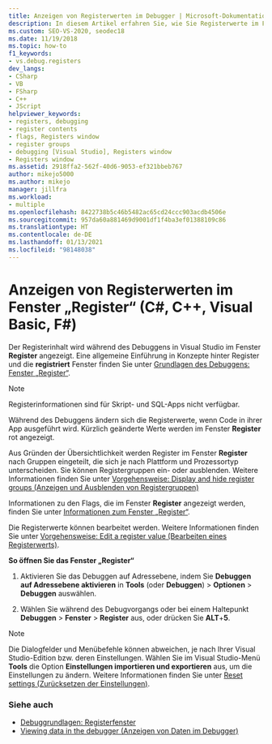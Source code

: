 ```yaml
---
title: Anzeigen von Registerwerten im Debugger | Microsoft-Dokumentation
description: In diesem Artikel erfahren Sie, wie Sie Registerwerte im Fenster „Register“ von Visual Studio anzeigen. Während des Debuggens ändern sich die Registerwerte, wenn Code in ihrer App ausgeführt wird.
ms.custom: SEO-VS-2020, seodec18
ms.date: 11/19/2018
ms.topic: how-to
f1_keywords:
- vs.debug.registers
dev_langs:
- CSharp
- VB
- FSharp
- C++
- JScript
helpviewer_keywords:
- registers, debugging
- register contents
- flags, Registers window
- register groups
- debugging [Visual Studio], Registers window
- Registers window
ms.assetid: 2918ffa2-562f-40d6-9053-ef321bbeb767
author: mikejo5000
ms.author: mikejo
manager: jillfra
ms.workload:
- multiple
ms.openlocfilehash: 8422738b5c46b5482ac65cd24ccc903acdb4506e
ms.sourcegitcommit: 957da60a881469d9001df1f4ba3ef01388109c86
ms.translationtype: HT
ms.contentlocale: de-DE
ms.lasthandoff: 01/13/2021
ms.locfileid: "98148038"
---
```

# <a name="view-register-values-in-the-registers-window-c-c-visual-basic-f"></a>Anzeigen von Registerwerten im Fenster „Register“ (C#, C++, Visual Basic, F#)

Der Registerinhalt wird während des Debuggens in Visual Studio im Fenster **Register** angezeigt. Eine allgemeine Einführung in Konzepte hinter Register und die **registriert** Fenster finden Sie unter [Grundlagen des Debuggens:  Fenster „Register“](../debugger/debugging-basics-registers-window.md).

> [!NOTE]
> Registerinformationen sind für Skript- und SQL-Apps nicht verfügbar.

Während des Debuggens ändern sich die Registerwerte, wenn Code in ihrer App ausgeführt wird. Kürzlich geänderte Werte werden im Fenster **Register** rot angezeigt.

Aus Gründen der Übersichtlichkeit werden Register im Fenster **Register** nach Gruppen eingeteilt, die sich je nach Plattform und Prozessortyp unterscheiden. Sie können Registergruppen ein- oder ausblenden. Weitere Informationen finden Sie unter [Vorgehensweise: Display and hide register groups (Anzeigen und Ausblenden von Registergruppen)](../debugger/how-to-display-and-hide-register-groups.md)

Informationen zu den Flags, die im Fenster **Register** angezeigt werden, finden Sie unter [Informationen zum Fenster „Register“](../debugger/debugging-basics-registers-window.md).

Die Registerwerte können bearbeitet werden. Weitere Informationen finden Sie unter [Vorgehensweise: Edit a register value (Bearbeiten eines Registerwerts)](../debugger/how-to-edit-a-register-value.md).

**So öffnen Sie das Fenster „Register“**

1. Aktivieren Sie das Debuggen auf Adressebene, indem Sie **Debuggen auf Adressebene aktivieren** in **Tools** (oder **Debuggen**) > **Optionen** > **Debuggen** auswählen.

1. Wählen Sie während des Debugvorgangs oder bei einem Haltepunkt **Debuggen** > **Fenster** > **Register** aus, oder drücken Sie **ALT**+**5**.

>[!NOTE]
>Die Dialogfelder und Menübefehle können abweichen, je nach Ihrer Visual Studio-Edition bzw. deren Einstellungen. Wählen Sie im Visual Studio-Menü **Tools** die Option **Einstellungen importieren und exportieren** aus, um die Einstellungen zu ändern. Weitere Informationen finden Sie unter [Reset settings (Zurücksetzen der Einstellungen)](../ide/environment-settings.md#reset-settings).

### <a name="see-also"></a>Siehe auch

- [Debuggrundlagen: Registerfenster](../debugger/debugging-basics-registers-window.md)
- [Viewing data in the debugger (Anzeigen von Daten im Debugger)](../debugger/viewing-data-in-the-debugger.md)

